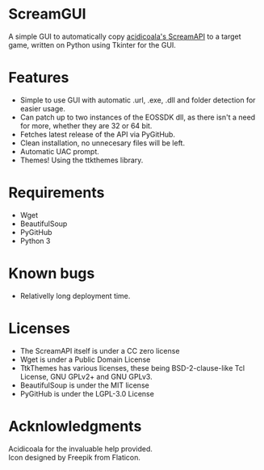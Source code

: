 # ScreamGUI
A simple GUI to automatically copy [acidicoala's ScreamAPI](https://github.com/acidicoala/ScreamAPI) to a target game, written on Python using Tkinter for the GUI.

# Features
- Simple to use GUI with automatic .url, .exe, .dll and folder detection for easier usage.
- Can patch up to two instances of the EOSSDK dll, as there isn't a need for more, whether they are 32 or 64 bit. 
- Fetches latest release of the API via PyGitHub.
- Clean installation, no unnecesary files will be left.
- Automatic UAC prompt.
- Themes! Using the ttkthemes library.

# Requirements
- Wget
- BeautifulSoup
- PyGitHub
- Python 3

# Known bugs
- Relativelly long deployment time.

# Licenses 
- The ScreamAPI itself is under a CC zero license 
- Wget is under a Public Domain License 
- TtkThemes has various licenses, these being  BSD-2-clause-like Tcl License, GNU GPLv2+ and GNU GPLv3. 
- BeautifulSoup is under the MIT license 
- PyGitHub is under the LGPL-3.0 License

# Acknlowledgments 
Acidicoala for the invaluable help provided.<br />
Icon designed by Freepik from Flaticon.
